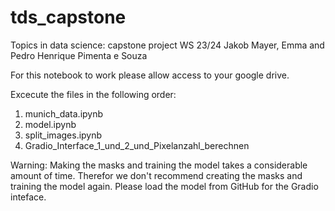 # tds_capstone
Topics in data science: capstone project WS 23/24 
Jakob Mayer, Emma and Pedro Henrique Pimenta e Souza 

For this notebook to work please allow access to your google drive.

Excecute the files in the following order:
1. munich_data.ipynb
2. model.ipynb
3. split_images.ipynb
4. Gradio_Interface_1_und_2_und_Pixelanzahl_berechnen

Warning:
Making the masks and training the model takes a considerable amount of time. 
Therefor we don't recommend creating the masks and training the model again.
Please load the model from GitHub for the Gradio inteface.

